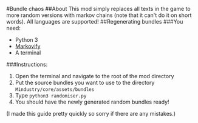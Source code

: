 #Bundle chaos
##About
This mod simply replaces all texts in the game to more random versions with markov chains (note that it can't do it on short words). All languages are supported!
##Regenerating bundles
###You need:
- Python 3
- [Markovify](https://github.com/jsvine/markovify/blob/master/README.md#installation)
- A terminal

###Instructions:
1. Open the terminal and navigate to the root of the mod directory
2. Put the source bundles you want to use to the directory `Mindustry/core/assets/bundles`
3. Type `python3 randomiser.py`
4. You should have the newly generated random bundles ready!


(I made this guide pretty quickly so sorry if there are any mistakes.)